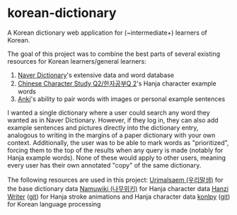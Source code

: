 # korean-dictionary

A Korean dictionary web application for (~intermediate+) learners of Korean.

The goal of this project was to combine the best parts of several existing resources for Korean learners/general learners:  
1. [Naver Dictionary](https://ko.dict.naver.com/#/main)'s extensive data and word database  
2. [Chinese Character Study Q2/한자공부Q 2](https://play.google.com/store/apps/details?id=com.aribada.edu.qhanja&hl=ko)'s Hanja character example words  
3. [Anki](https://apps.ankiweb.net/)'s ability to pair words with images or personal example sentences


I wanted a single dictionary where a user could search any word they wanted as in Naver Dictionary. However, if they log in, they can also add example sentences and pictures directly into the dictionary entry, analogous to writing in the margins of a paper dictionary with your own context. Additionally, the user was to be able to mark words as "prioritized", forcing them to the top of the results when any query is made (notably for Hanja example words). None of these would apply to other users, meaning every user has their own annotated "copy" of the same dictionary.

The following resources are used in this project:
[Urimalsaem (우리말샘)](https://opendict.korean.go.kr/main) for the base dictionary data
[Namuwiki (나무위키)](https://namu.wiki) for Hanja character data
[Hanzi Writer](https://hanziwriter.org/) ([git](https://github.com/chanind/hanzi-writer)) for Hanja stroke animations and Hanja character data
[konlpy](https://konlpy.org/en/latest/) ([git](https://github.com/konlpy/konlpy)) for Korean language processing





